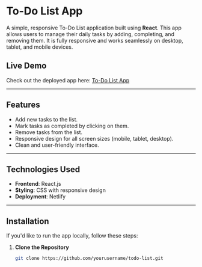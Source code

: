 # To-Do List App

A simple, responsive To-Do List application built using **React**. This app allows users to manage their daily tasks by adding, completing, and removing them. It is fully responsive and works seamlessly on desktop, tablet, and mobile devices.

## Live Demo

Check out the deployed app here: [To-Do List App](https://todo-de9ff5.netlify.app/)

---

## Features

- Add new tasks to the list.
- Mark tasks as completed by clicking on them.
- Remove tasks from the list.
- Responsive design for all screen sizes (mobile, tablet, desktop).
- Clean and user-friendly interface.

---

## Technologies Used

- **Frontend**: React.js
- **Styling**: CSS with responsive design
- **Deployment**: Netlify

---

## Installation

If you'd like to run the app locally, follow these steps:

1. **Clone the Repository**
   ```bash
   git clone https://github.com/yourusername/todo-list.git
